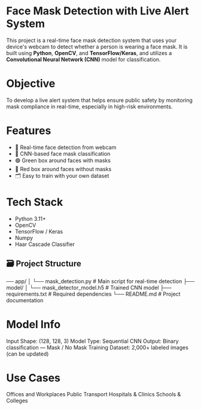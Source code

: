 # Face Mask Detection with Live Alert System

This project is a real-time face mask detection system that uses your device's webcam to detect whether a person is wearing a face mask. It is built using **Python**, **OpenCV**, and **TensorFlow/Keras**, and utilizes a **Convolutional Neural Network (CNN)** model for classification.

# Objective
To develop a live alert system that helps ensure public safety by monitoring mask compliance in real-time, especially in high-risk environments.

# Features
- 🎥 Real-time face detection from webcam
- 🧠 CNN-based face mask classification
- 🟢 Green box around faces with masks
- 🔴 Red box around faces without masks
- 🗂️ Easy to train with your own dataset

# Tech Stack
- Python 3.11+
- OpenCV
- TensorFlow / Keras
- Numpy
- Haar Cascade Classifier

## 🗃️ Project Structure
── app/
│ └── mask_detection.py # Main script for real-time detection
├── model/
│ └── mask_detector_model.h5 # Trained CNN model
├── requirements.txt # Required dependencies
└── README.md # Project documentation

# Model Info
Input Shape: (128, 128, 3)
Model Type: Sequential CNN
Output: Binary classification — Mask / No Mask
Training Dataset: 2,000+ labeled images (can be updated)

# Use Cases
Offices and Workplaces
Public Transport
Hospitals & Clinics
Schools & Colleges





